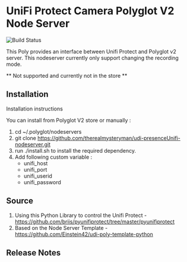 # UniFi Protect Camera Polyglot V2 Node Server

![Build Status](https://travis-ci.org/therealmysteryman/udi-UniFiProtect-nodeserver.svg?branch=master)

This Poly provides an interface between Unifi Protect and Polyglot v2 server. 
This nodeserver currently only support changing the recording mode. 

** Not supported and currently not in the store **

## Installation

Installation instructions

You can install from Polyglot V2 store or manually :

1. cd ~/.polyglot/nodeservers
2. git clone https://github.com/therealmysteryman/udi-presenceUnifi-nodeserver.git
3. run ./install.sh to install the required dependency.
4. Add following custom variable :
    - unifi_host
    - unifi_port
    - unifi_userid
    - unifi_password

## Source

1. Using this Python Library to control the Unifi Protect - https://github.com/briis/pyunifiprotect/tree/master/pyunifiprotect
2. Based on the Node Server Template - https://github.com/Einstein42/udi-poly-template-python

## Release Notes
